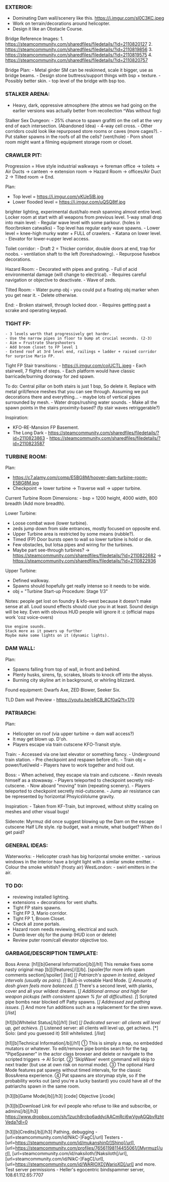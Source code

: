### EXTERIOR:

- Dominating Dam wall/scenery like this. https://i.imgur.com/sl0C3KC.jpeg
- Work on terrain/decorations around helicopter.
- Design it like an Obstacle Course.

Bridge Reference Images:
	1. https://steamcommunity.com/sharedfiles/filedetails/?id=2110820127
	2. https://steamcommunity.com/sharedfiles/filedetails/?id=2110819856
	3. https://steamcommunity.com/sharedfiles/filedetails/?id=2110819575
	4. https://steamcommunity.com/sharedfiles/filedetails/?id=2110820757

Bridge Plan: 
	- Metal girder SM can be reskinned, scale it bigger, use as bridge beams.
	- Design stone buttress/support things with bsp + texture.
	- Possibly better skin.
	- top level of the bridge with bsp too.


### STALKER ARENA:

- Heavy, dark, oppressive atmosphere
 (the atmos we had going on the earlier versions was actually better from recollection
 ^Was without fog)

Stalker Sex Dungeon:
	- 25% chance to spawn grafitti on the cell at the very end of each intersection. (Abandoned Idea)
	- 4-way cell cross.
	- Other corridors could look like repurposed store rooms or caves (more cages?).
	- Put stalker spawns in the roofs of all the cells? (vent/hole)	
	- Porn shoot room might want a filming equipment storage room or closet.


### CRAWLER PIT:

Progression = Hive style industrial walkways -> foreman office -> toilets -> Air Ducts -> canteen ->
		      extension room -> Hazard Room -> offices/Air Duct 2 -> Tilted room -> End.

Plan:
- Top level = https://i.imgur.com/yKUe5lB.jpg
- Lower flooded level = https://i.imgur.com/uQSQ8tf.jpg

brighter lighting, experimental dust/halo mesh spanning almost entire level.
Locker room at start with all weapons from previous level. 1-way small drop into main level:
	- Regular wave level with some parkour. (holes in floor/broken catwalks)
	- Top level has regular early wave spawns.
	- Lower level = knee-high murky water + FULL of crawlers.
	- Katana on lower level.
	- Elevator for lower->upper level access.

Toilet corridor:
	- Draft 2 = Thicker corridor, double doors at end, trap for noobs.
	- ventilation shaft to the left (foreshadowing). 
	- Repurpose fusebox decorations.

Hazard Room:
	- Decorated with pipes and grating.
	- Full of acid environmental damage (will change to electrical).
	- Requires careful navigation or objective to deactivate.
	- Wave of zeds.

Tilted Room:
	- Water pump obj - you could put a floating obj marker when you get near it.
	- Delete otherwise.	

End: 
	- Broken stairwell, through locked door.
	- Requires getting past a scrake and operating keypad.


### TIGHT FP:
	- 3 levels worth that progressively get harder.
	- Use the narrow pipes in floor to bump at crucial seconds. (2-3)
	- Aim = Frustrate Sharpshooters
	- Add broom closet to FP level 1
	- Extend roof at 3rd level end, railings + ladder + raised corridor for surprise Mario FP.

Tight FP Stair transitions:
	- https://i.imgur.com/coiUCTL.jpeg
	- Each stairwell, 7 flights of steps.
	- Each platform would have classic barricade/burning doorway for zed spawn.

To do:
Central pillar on both stairs is just 1 bsp, So delete it.
Replace with metal grill/fence meshes that you can see through.
Assuming we put decorations there and everything...
	- maybe lots of vertical pipes surrounded by mesh.
	- Water drops/rushing water sounds.
	- Make all the spawn points in the stairs proximity-based? (fp stair waves retriggerable?)

Inspiration:
- KFO-RE-Mansion FP Basement.
- The Long Dark - https://steamcommunity.com/sharedfiles/filedetails/?id=2110823863
			    - https://steamcommunity.com/sharedfiles/filedetails/?id=2110823587
	

### TURBINE ROOM:

Plan:
- https://c7.alamy.com/comp/E5BG8M/hoover-dam-turbine-room-E5BG8M.jpg
- Checkpoint -> lower turbine -> Traverse wall -> upper turbine.

Current Turbine Room Dimensions:
	- bsp = 1200 height, 4000 width, 800 breadth (Add more breadth).

Lower Turbine:
- Loose combat wave (lower turbine). 
- zeds jump down from side entrances, mostly focused on opposite end.
- Upper Turbine area is restricted by some means (rubble?).
- Timed (FP) Door bursts open to wall so lower turbine is hold or die.
- Few obstacles, but lotsa pipes and wiring for the turbines.
- Maybe part see-through turbines? -> https://steamcommunity.com/sharedfiles/filedetails/?id=2110822682
								   -> https://steamcommunity.com/sharedfiles/filedetails/?id=2110822936

Upper Turbine:
- Defined walkway.
- Spawns should hopefully get really intense so it needs to be wide.
- obj = "Turbine Start-up Procedure: Stage 1/3"

Notes:
	people get lost on foundry & kfo-west because it doesn't make sense at all.
	Loud sound effects should clue you in at least. Sound design will be key.
	Even with obvious HUD people will ignore it :c (official maps work 'coz voice-overs)
	
	Use engine sounds.
	Stack more as it powers up further
	Maybe make some lights on it (dynamic lights).
	

### DAM WALL:

Plan:
- Spawns falling from top of wall, in front and behind.
- Plenty husks, sirens, fp, scrakes, bloats to knock off into the abyss.
- Burning city skyline art in background, or whirling blizzard.

Found equipment: Dwarfs Axe, ZED Blower, Seeker Six.

TLD Dam wall Preview - https://youtu.be/eRCB_8Cf0aQ?t=170


### PATRIARCH:

Plan:
- Helicopter on roof (via upper turbine -> dam wall access?) 
- It may get blown up. D'oh.
- Players escape via train cutscene KFO-Transit style.

Train:
	- Accessed via one last elevator or something fancy. 
	- Underground train station.
	- Pre checkpoint and respawn before ofc.
	- Train obj = power/fuel/weld
	- Players have to work together and hold out.

Boss:
	- When acheived, they escape via train and cutscene. 
	- Kevin reveals himself as a stowaway.
	- Players teleported to checkpoint secretly mid-cutscene.
	- Now aboard "moving" train (repeating scenery).
	- Players teleported to checkpoint secretly mid-cutscene.
	- Jump air resistance can be represented by horizontal PhsyicsVolume gravity.

Inspiration:
	- Taken from KF-Train, but improved, without shitty scaling on meshes and other visual bugs!

Sidenote: Myrmuz did once suggest blowing up the Dam on the escape cutscene Half Life style.
           rip budget, wait a minute, what budget? When do I get paid?


### GENERAL IDEAS:

Waterworks:
	- Helicopter crash has big horizontal smoke emitter.
	- various windows in the interior have a bright light with a similar smoke emitter.
	- Colour the smoke whitish? (frosty air)
WestLondon:
	- swirl emitters in the air.


### TO DO:

- reviewing installed lighting.
- extensions + decorations for vent shafts.
- Tight FP stairs spawns.
- Tight FP 3, Mario corridor.
- Tight FP 1, Broom Closet.
- Check all zone portals.
- Hazard room needs reviewing, electrical and such.
- Dumb lever obj for the pump (HUD icon or delete)
- Review puter room/call elevator objective too.


### GARBAGE/DESCRIPTION TEMPLATE:

Boss Arena:
 [h1][b]General Information[/b][/h1]
This remake fixes some nasty original map [b][i]features[/i][/b].
[spoiler]for more info spam comments section[/spoiler]
[list]
[*] Patriarch's spawn in tested, delayed intervals (usually as pairs).
[*] Built-in voteable Hard Mode.
[*] Amounts of dosh given feels more balanced.
[*] There's a second level, with planks, cover and all your wildest dreams.
[*] Additional armour and high tier weapon pickups (with consistent spawn % for all difficulties).
[*] Scripted pipe bombs near blocked off Patty spawns.
[*] Addressed zed pathing issues.
[*] And more fun additions such as a replacement for the siren wave.
[/list]


[h1][b]Whitelist Status[/b][/h1]
[list]
[*] Dedicated server: all clients will level up, get achievs.
[*] Listened server: all clients will level up, get achievs.
[*] Solo: (and you guessed it) Still whitelisted.
[/list]


[h1][b]Technical Information[/b][/h1]
① This is simply a map, no embedded mutators or whatever. To edit/remove pipe bombs search for the tag "PipeSpawner" in the actor class browser and delete or navigate to the scripted triggers -> AI Script.
② 'SkipWave' event command will skip to next trader (but use at own risk on normal mode).
③ The optional Hard Mode features pat spawns without timed intervals, for the classic BossArena experience.
④ Pat spawns are storymap style, so if the probability works out (and you're a lucky bastard) you could have all of the patriarchs spawn in the same room.

[h3][b]Game Mode[/b][/h3]
[code]
Objective
[/code]

[h3][b]Download Link for evil people who refuse to like and subscribe, or admins[/b][/h3]
https://www.dropbox.com/sh/1zuch8rcbo6addy/AACmRci6wVgyAGQbvRzhtVeda?dl=0

[h3][b]Credits[/b][/h3]
Pathing, debugging - [url=steamcommunity.com/id/NikC-]FagC[/url]
Testers - [url=https://steamcommunity.com/id/mukanshin0/]Shino[/url], [url=https://steamcommunity.com/profiles/76561198114455061/]Myrmuz[/url], [url=steamcommunity.com/id/naksiloth/]Naksiloth[/url], [url=steamcommunity.com/id/NikC-]FagC[/url], [url=https://steamcommunity.com/id/WARIOXD]WarioXD[/url] and more.
Test server permissions - Heller's egocentric bindspammer server, 108.61.112.65:7707

